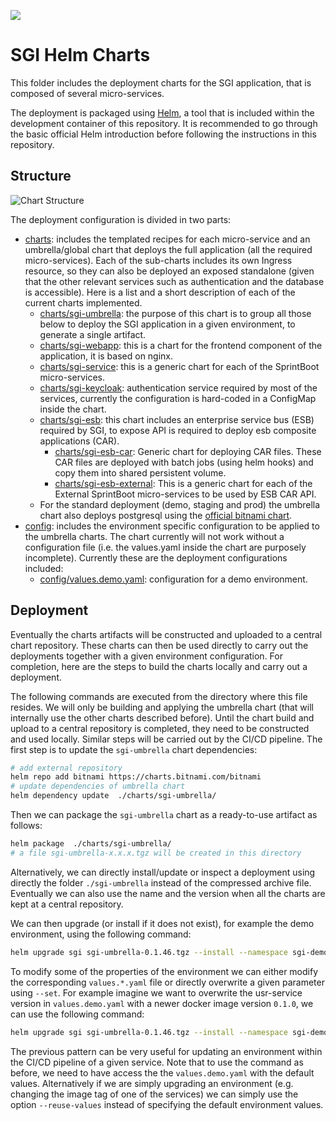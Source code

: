 ![](./doc/images/logos_feder.png)

# SGI Helm Charts

This folder includes the deployment charts for the SGI application, that is composed of several micro-services.

The deployment is packaged using [Helm](https://helm.sh/), a tool that is included within the development container of this repository. It is recommended to go through the basic official Helm introduction before following the instructions in this repository.

## Structure

![Chart Structure](./doc/images/chart-structure.drawio.svg)

The deployment configuration is divided in two parts:

- [charts](./charts): includes the templated recipes for each micro-service and an umbrella/global chart that deploys the full application (all the required micro-services). Each of the sub-charts includes its own Ingress resource, so they can also be deployed an exposed standalone (given that the other relevant services such as authentication and the database is accessible). Here is a list and a short description of each of the current charts implemented.
  - [charts/sgi-umbrella](./charts/sgi-umbrella): the purpose of this chart is to group all those below to deploy the SGI application in a given environment, to generate a single artifact.
  - [charts/sgi-webapp](./charts/sgi-webapp): this is a chart for the frontend component of the application, it is based on nginx.
  - [charts/sgi-service](./charts/sgi-service): this is a generic chart for each of the SprintBoot micro-services.
  - [charts/sgi-keycloak](./charts/sgi-keycloak): authentication service required by most of the services, currently the configuration is hard-coded in a ConfigMap inside the chart.
  - [charts/sgi-esb](./charts/sgi-esb): this chart includes an enterprise service bus (ESB) required by SGI, to expose API is required to deploy esb composite applications (CAR).
    - [charts/sgi-esb-car](./charts/sgi-esb-car): Generic chart for deploying CAR files. These CAR files are deployed with batch jobs (using helm hooks) and copy them into shared persistent volume.
    - [charts/sgi-esb-external](./charts/sgi-esb-external): This is a generic chart for each of the External SprintBoot micro-services to be used by ESB CAR API.
  - For the standard deployment (demo, staging and prod) the umbrella chart also deploys postgresql using the [official bitnami chart](https://github.com/bitnami/charts/tree/master/bitnami/postgresql).
- [config](./config): includes the environment specific configuration to be applied to the umbrella charts. The chart currently will not work without a configuration file (i.e. the values.yaml inside the chart are purposely incomplete). Currently these are the deployment configurations included:
  - [config/values.demo.yaml](./config/values.demo.yaml): configuration for a demo environment.

## Deployment

Eventually the charts artifacts will be constructed and uploaded to a central chart repository. These charts can then be used directly to carry out the deployments together with a given environment configuration. For completion, here are the steps to build the charts locally and carry out a deployment.

The following commands are executed from the directory where this file resides. We will only be building and applying the umbrella chart (that will internally use the other charts described before). Until the chart build and upload to a central repository is completed, they need to be constructed and used locally. Similar steps will be carried out by the CI/CD pipeline. The first step is to update the `sgi-umbrella` chart dependencies:

```bash
# add external repository
helm repo add bitnami https://charts.bitnami.com/bitnami
# update dependencies of umbrella chart
helm dependency update  ./charts/sgi-umbrella/
```

Then we can package the `sgi-umbrella` chart as a ready-to-use artifact as follows:

```bash
helm package  ./charts/sgi-umbrella/
# a file sgi-umbrella-x.x.x.tgz will be created in this directory
```

Alternatively, we can directly install/update or inspect a deployment using directly the folder `./sgi-umbrella` instead of the compressed archive file. Eventually we can also use the name and the version when all the charts are kept at a central repository.

We can then upgrade (or install if it does not exist), for example the demo environment, using the following command:

```bash
helm upgrade sgi sgi-umbrella-0.1.46.tgz --install --namespace sgi-demo -f ./config/values.demo.yaml
```

To modify some of the properties of the environment we can either modify the corresponding `values.*.yaml` file or directly overwrite a given parameter using `--set`.  For example imagine we want to overwrite the usr-service version in `values.demo.yaml` with a newer docker image version `0.1.0`, we can use the following command:

```bash
helm upgrade sgi sgi-umbrella-0.1.46.tgz --install --namespace sgi-demo -f ./config/values.demo.yaml --set usr-service.image.tag==0.1.0
```

The previous pattern can be very useful for updating an environment within the CI/CD pipeline of a given service. Note that to use the command as before, we need to have access the the `values.demo.yaml` with the default values. Alternatively if we are simply upgrading an environment (e.g. changing the image tag of one of the services) we can simply use the option `--reuse-values` instead of specifying the default environment values.
